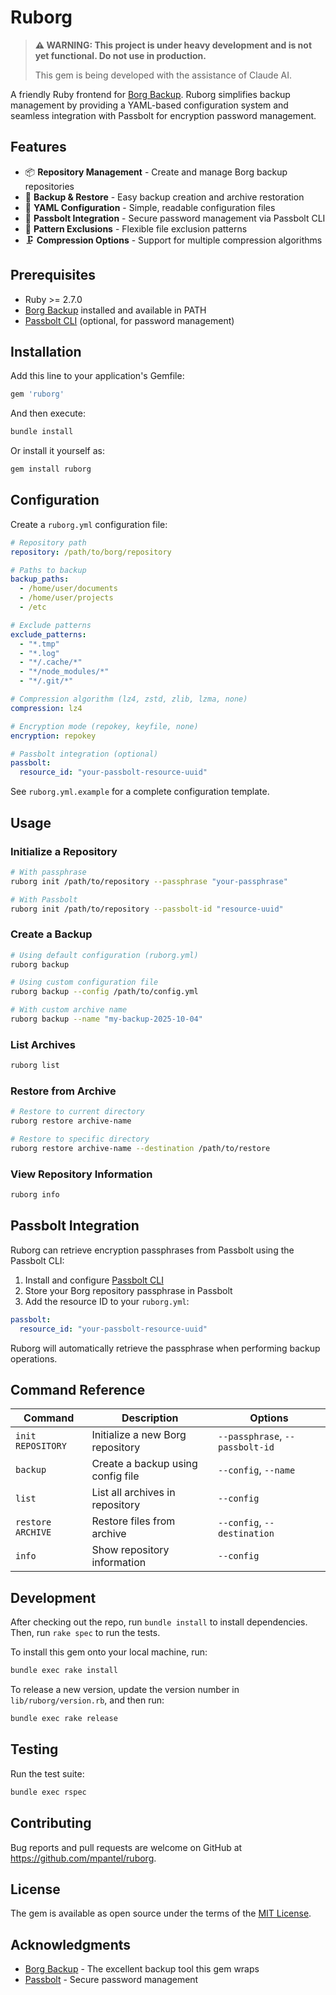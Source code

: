 # Ruborg

> **⚠️ WARNING: This project is under heavy development and is not yet functional. Do not use in production.**
>
> This gem is being developed with the assistance of Claude AI.

A friendly Ruby frontend for [Borg Backup](https://www.borgbackup.org/). Ruborg simplifies backup management by providing a YAML-based configuration system and seamless integration with Passbolt for encryption password management.

## Features

- 📦 **Repository Management** - Create and manage Borg backup repositories
- 💾 **Backup & Restore** - Easy backup creation and archive restoration
- 📝 **YAML Configuration** - Simple, readable configuration files
- 🔐 **Passbolt Integration** - Secure password management via Passbolt CLI
- 🎯 **Pattern Exclusions** - Flexible file exclusion patterns
- 🗜️ **Compression Options** - Support for multiple compression algorithms

## Prerequisites

- Ruby >= 2.7.0
- [Borg Backup](https://www.borgbackup.org/) installed and available in PATH
- [Passbolt CLI](https://github.com/passbolt/go-passbolt-cli) (optional, for password management)

## Installation

Add this line to your application's Gemfile:

```ruby
gem 'ruborg'
```

And then execute:

```bash
bundle install
```

Or install it yourself as:

```bash
gem install ruborg
```

## Configuration

Create a `ruborg.yml` configuration file:

```yaml
# Repository path
repository: /path/to/borg/repository

# Paths to backup
backup_paths:
  - /home/user/documents
  - /home/user/projects
  - /etc

# Exclude patterns
exclude_patterns:
  - "*.tmp"
  - "*.log"
  - "*/.cache/*"
  - "*/node_modules/*"
  - "*/.git/*"

# Compression algorithm (lz4, zstd, zlib, lzma, none)
compression: lz4

# Encryption mode (repokey, keyfile, none)
encryption: repokey

# Passbolt integration (optional)
passbolt:
  resource_id: "your-passbolt-resource-uuid"
```

See `ruborg.yml.example` for a complete configuration template.

## Usage

### Initialize a Repository

```bash
# With passphrase
ruborg init /path/to/repository --passphrase "your-passphrase"

# With Passbolt
ruborg init /path/to/repository --passbolt-id "resource-uuid"
```

### Create a Backup

```bash
# Using default configuration (ruborg.yml)
ruborg backup

# Using custom configuration file
ruborg backup --config /path/to/config.yml

# With custom archive name
ruborg backup --name "my-backup-2025-10-04"
```

### List Archives

```bash
ruborg list
```

### Restore from Archive

```bash
# Restore to current directory
ruborg restore archive-name

# Restore to specific directory
ruborg restore archive-name --destination /path/to/restore
```

### View Repository Information

```bash
ruborg info
```

## Passbolt Integration

Ruborg can retrieve encryption passphrases from Passbolt using the Passbolt CLI:

1. Install and configure [Passbolt CLI](https://github.com/passbolt/go-passbolt-cli)
2. Store your Borg repository passphrase in Passbolt
3. Add the resource ID to your `ruborg.yml`:

```yaml
passbolt:
  resource_id: "your-passbolt-resource-uuid"
```

Ruborg will automatically retrieve the passphrase when performing backup operations.

## Command Reference

| Command | Description | Options |
|---------|-------------|---------|
| `init REPOSITORY` | Initialize a new Borg repository | `--passphrase`, `--passbolt-id` |
| `backup` | Create a backup using config file | `--config`, `--name` |
| `list` | List all archives in repository | `--config` |
| `restore ARCHIVE` | Restore files from archive | `--config`, `--destination` |
| `info` | Show repository information | `--config` |

## Development

After checking out the repo, run `bundle install` to install dependencies. Then, run `rake spec` to run the tests.

To install this gem onto your local machine, run:

```bash
bundle exec rake install
```

To release a new version, update the version number in `lib/ruborg/version.rb`, and then run:

```bash
bundle exec rake release
```

## Testing

Run the test suite:

```bash
bundle exec rspec
```

## Contributing

Bug reports and pull requests are welcome on GitHub at https://github.com/mpantel/ruborg.

## License

The gem is available as open source under the terms of the [MIT License](https://opensource.org/licenses/MIT).

## Acknowledgments

- [Borg Backup](https://www.borgbackup.org/) - The excellent backup tool this gem wraps
- [Passbolt](https://www.passbolt.com/) - Secure password management